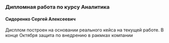### Дипломная работа по курсу Аналитика
#### Сидоренко Сергей Алексеевич

Дисплом построен на основании реального кейса на текущей работе.
В конце Октября защита по внедрению в ракмках компании

